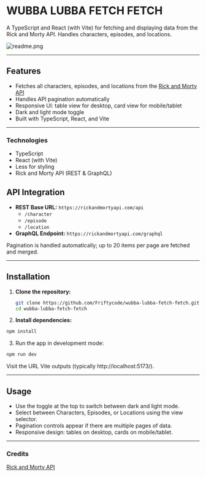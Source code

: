 # WUBBA LUBBA FETCH FETCH

A TypeScript and React (with Vite) for fetching and displaying data from the Rick and Morty API. Handles characters,
episodes, and
locations.

![readme.png](assets/readme.png)

---

## Features

- Fetches all characters, episodes, and locations from the [Rick and Morty API](https://rickandmortyapi.com/)
- Handles API pagination automatically
- Responsive UI: table view for desktop, card view for mobile/tablet
- Dark and light mode toggle
- Built with TypeScript, React, and Vite

---

### Technologies

- TypeScript
- React (with Vite)
- Less for styling
- Rick and Morty API (REST & GraphQL)

## API Integration

- **REST Base URL:** `https://rickandmortyapi.com/api`
  - `/character`
  - `/episode`
  - `/location`
- **GraphQL Endpoint:** `https://rickandmortyapi.com/graphql`

Pagination is handled automatically; up to 20 items per page are fetched and merged.

---

## Installation

1. **Clone the repository:**

   ```bash
   git clone https://github.com/Friftycode/wubba-lubba-fetch-fetch.git
   cd wubba-lubba-fetch-fetch

   ```

2. **Install dependencies:**

```bash
npm install
```

3. Run the app in development mode:

```bash
npm run dev
```

Visit the URL Vite outputs (typically http://localhost:5173/).

---

## Usage

- Use the toggle at the top to switch between dark and light mode.
- Select between Characters, Episodes, or Locations using the view selector.
- Pagination controls appear if there are multiple pages of data.
- Responsive design: tables on desktop, cards on mobile/tablet.

---

### Credits

[Rick and Morty API](https://rickandmortyapi.com/)
